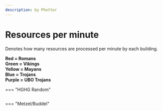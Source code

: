 ```yaml
---
description: by Phottor
---
```


# Resources per minute

Denotes how many resources are processed per minute by each building.

**Red = Romans**\
**Green = Vikings**\
**Yellow = Mayans**\
**Blue = Trojans**\
**Purple = UBO Trojans**




=== "HGHG Random"
	<figure><img src="../../assets/hghg_res_min.png" alt=""><figcaption></figcaption></figure>


=== "Metzel/Buddel"
	<figure><img src="../../assets/metzel_res_min.png" alt=""><figcaption></figcaption></figure>



